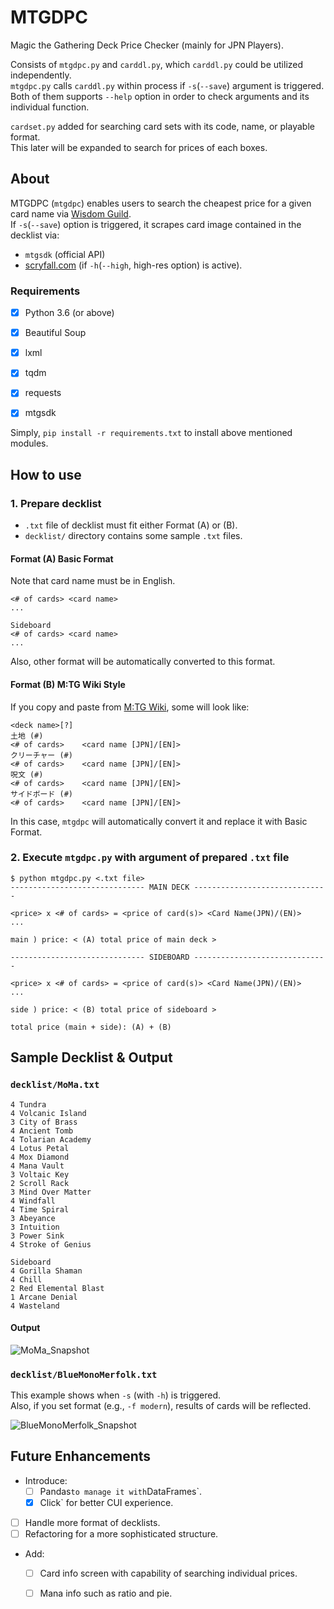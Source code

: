 # MTGDPC
Magic the Gathering Deck Price Checker (mainly for JPN Players).  

Consists of `mtgdpc.py` and `carddl.py`, which `carddl.py` could be utilized independently.  
`mtgdpc.py` calls `carddl.py` within process if `-s`(`--save`) argument is triggered.  
Both of them supports `--help` option in order to check arguments and its individual function.

`cardset.py` added for searching card sets with its code, name, or playable format.  
This later will be expanded to search for prices of each boxes.

## About

MTGDPC (`mtgdpc`) enables users to search the cheapest price for a given card name via [Wisdom Guild](http://www.wisdom-guild.net).  
If `-s`(`--save`) option is triggered, it scrapes card image contained in the decklist via:

- `mtgsdk` (official API) 
- [scryfall.com](https://scryfall.com/) (if `-h`(`--high`, high-res option) is active).

### Requirements

- [x] Python 3.6 (or above)

- [x] Beautiful Soup
- [x] lxml
- [x] tqdm
- [x] requests
- [x] mtgsdk

Simply, `pip install -r requirements.txt` to install above mentioned modules.

## How to use

### 1. Prepare decklist
- `.txt` file of decklist must fit either Format (A) or (B).
- `decklist/` directory contains some sample `.txt` files.  
#### Format (A) Basic Format
Note that card name must be in English.  
```
<# of cards> <card name>
...

Sideboard
<# of cards> <card name>
...
```
Also, other format will be automatically converted to this format.
#### Format (B) M:TG Wiki Style
If you copy and paste from [M:TG Wiki](http://mtgwiki.com/wiki/%E3%83%A1%E3%82%A4%E3%83%B3%E3%83%9A%E3%83%BC%E3%82%B8), some will look like:

```
<deck name>[?]
土地 (#)
<# of cards>	<card name [JPN]/[EN]>
クリーチャー (#)
<# of cards>	<card name [JPN]/[EN]>
呪文 (#)
<# of cards>	<card name [JPN]/[EN]>
サイドボード (#)
<# of cards>	<card name [JPN]/[EN]>
```
In this case, `mtgdpc` will automatically convert it and replace it with Basic Format.

### 2. Execute `mtgdpc.py` with argument of prepared `.txt` file
```
$ python mtgdpc.py <.txt file>
------------------------------ MAIN DECK ------------------------------

<price> x <# of cards> = <price of card(s)> <Card Name(JPN)/(EN)>
...

main ) price: < (A) total price of main deck >

------------------------------ SIDEBOARD ------------------------------

<price> x <# of cards> = <price of card(s)> <Card Name(JPN)/(EN)>
...

side ) price: < (B) total price of sideboard >

total price (main + side): (A) + (B)
```

## Sample Decklist & Output

### `decklist/MoMa.txt`
```
4 Tundra
4 Volcanic Island
3 City of Brass
4 Ancient Tomb
4 Tolarian Academy
4 Lotus Petal
4 Mox Diamond
4 Mana Vault
3 Voltaic Key
2 Scroll Rack
3 Mind Over Matter
4 Windfall
4 Time Spiral
3 Abeyance
3 Intuition
3 Power Sink
4 Stroke of Genius

Sideboard
4 Gorilla Shaman
4 Chill
2 Red Elemental Blast
1 Arcane Denial
4 Wasteland
```

#### Output

<img src="https://user-images.githubusercontent.com/28348249/55680838-183b9f00-595a-11e9-8973-c0ddb1dfa372.png" alt="MoMa_Snapshot" title="MoMa">

### `decklist/BlueMonoMerfolk.txt`
This example shows when `-s` (with `-h`) is triggered.  
Also, if you set format (e.g., `-f modern`), results of cards will be reflected.

<img src="https://user-images.githubusercontent.com/28348249/55958945-bd30e180-5ca4-11e9-900e-b409e21a107b.png" alt="BlueMonoMerfolk_Snapshot" title="BMM">

## Future Enhancements

- Introduce:
  - [ ] Pandas` to manage it with `DataFrames`.
  - [x] Click` for better CUI experience.
- [ ] Handle more format of decklists.
- [ ] Refactoring for a more sophisticated structure.
- Add:
  - [ ] Card info screen with capability of searching individual prices.
  - [ ] Mana info such as ratio and pie.

